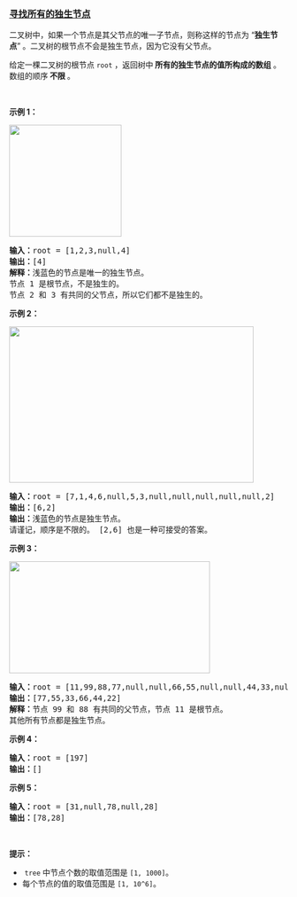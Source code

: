 ### [寻找所有的独生节点](https://leetcode-cn.com/problems/find-all-the-lonely-nodes)

<p>二叉树中，如果一个节点是其父节点的唯一子节点，则称这样的节点为 &ldquo;<strong>独生节点</strong>&rdquo; 。二叉树的根节点不会是独生节点，因为它没有父节点。</p>

<p>给定一棵二叉树的根节点&nbsp;<code>root</code> ，返回树中<strong> 所有的独生节点的值所构成的数组</strong> 。数组的顺序<strong> 不限 </strong>。</p>

<p>&nbsp;</p>

<p><strong>示例 1：</strong></p>

<p><img alt="" src="https://assets.leetcode.com/uploads/2020/06/03/e1.png" style="height:202px; width:203px" /></p>

<pre>
<strong>输入：</strong>root = [1,2,3,null,4]
<strong>输出：</strong>[4]
<strong>解释：</strong>浅蓝色的节点是唯一的独生节点。
节点 1 是根节点，不是独生的。
节点 2 和 3 有共同的父节点，所以它们都不是独生的。
</pre>

<p><strong>示例 2：</strong></p>

<p><img alt="" src="https://assets.leetcode.com/uploads/2020/06/03/e2.png" style="height:282px; width:442px" /></p>

<pre>
<strong>输入：</strong>root = [7,1,4,6,null,5,3,null,null,null,null,null,2]
<strong>输出：</strong>[6,2]
<strong>输出：</strong>浅蓝色的节点是独生节点。
请谨记，顺序是不限的。 [2,6] 也是一种可接受的答案。
</pre>

<p><strong>示例 3：</strong></p>

<p><strong><img alt="" src="https://assets.leetcode.com/uploads/2020/06/03/tree.png" style="height:202px; width:363px" /> </strong></p>

<pre>
<strong>输入：</strong>root = [11,99,88,77,null,null,66,55,null,null,44,33,null,null,22]
<strong>输出：</strong>[77,55,33,66,44,22]
<strong>解释：</strong>节点 99 和 88 有共同的父节点，节点 11 是根节点。
其他所有节点都是独生节点。</pre>

<p><strong>示例 4：</strong></p>

<pre>
<strong>输入：</strong>root = [197]
<strong>输出：</strong>[]
</pre>

<p><strong>示例 5：</strong></p>

<pre>
<strong>输入：</strong>root = [31,null,78,null,28]
<strong>输出：</strong>[78,28]
</pre>

<p>&nbsp;</p>

<p><strong>提示：</strong></p>

<ul>
	<li>&nbsp;<code>tree</code>&nbsp;中节点个数的取值范围是&nbsp;<code>[1, 1000]</code>。</li>
	<li>每个节点的值的取值范围是&nbsp;<code>[1, 10^6]</code>。</li>
</ul>
